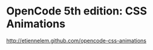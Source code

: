 OpenCode 5th edition: CSS Animations
====================================

http://etiennelem.github.com/opencode-css-animations
